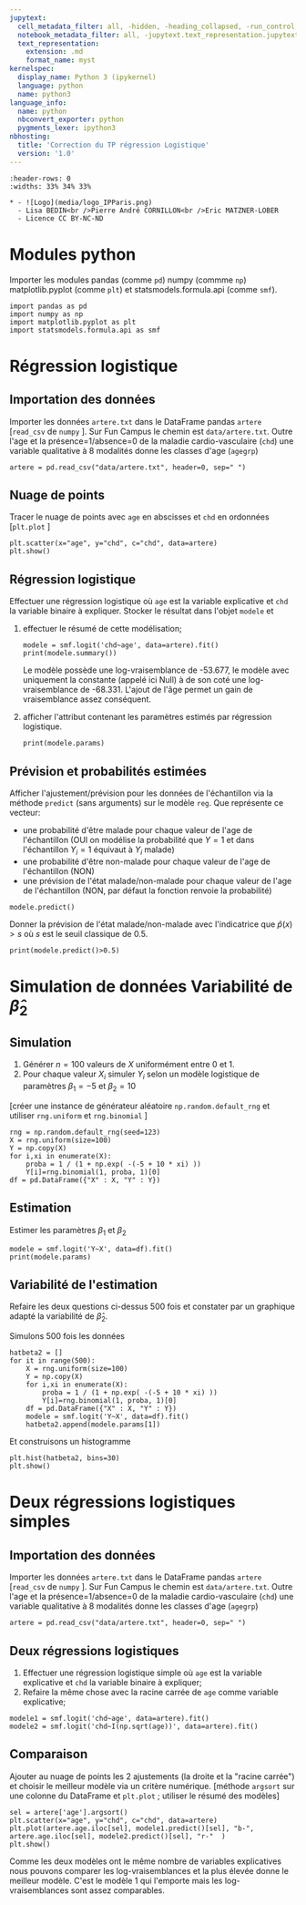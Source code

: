 ```yaml
---
jupytext:
  cell_metadata_filter: all, -hidden, -heading_collapsed, -run_control, -trusted
  notebook_metadata_filter: all, -jupytext.text_representation.jupytext_version, -jupytext.text_representation.format_version, -language_info.version, -language_info.codemirror_mode.version, -language_info.codemirror_mode, -language_info.file_extension, -language_info.mimetype, -toc
  text_representation:
    extension: .md
    format_name: myst
kernelspec:
  display_name: Python 3 (ipykernel)
  language: python
  name: python3
language_info:
  name: python
  nbconvert_exporter: python
  pygments_lexer: ipython3
nbhosting:
  title: 'Correction du TP régression Logistique'
  version: '1.0'
---
```


```{list-table} 
:header-rows: 0
:widths: 33% 34% 33%

* - ![Logo](media/logo_IPParis.png)
  - Lisa BEDIN<br />Pierre André CORNILLON<br />Eric MATZNER-LOBER
  - Licence CC BY-NC-ND
```

# Modules python

Importer les modules pandas (comme `pd`) numpy (commme `np`) matplotlib.pyplot (comme `plt`) et statsmodels.formula.api (comme `smf`).

```{code-cell} python
import pandas as pd
import numpy as np
import matplotlib.pyplot as plt
import statsmodels.formula.api as smf
```


# Régression logistique


## Importation des données

Importer les données `artere.txt` dans le DataFrame pandas `artere` \[`read_csv` de `numpy` \]. Sur Fun Campus le chemin est `data/artere.txt`. Outre l'age et la présence=1/absence=0 de la maladie cardio-vasculaire (`chd`) une variable qualitative à 8 modalités donne les classes d'age (`agegrp`)

```{code-cell} python
artere = pd.read_csv("data/artere.txt", header=0, sep=" ")
```


## Nuage de points

Tracer le nuage de points avec `age` en abscisses et `chd` en ordonnées \[`plt.plot` \]

```{code-cell} python
plt.scatter(x="age", y="chd", c="chd", data=artere)
plt.show()
```


## Régression logistique

Effectuer une régression logistique où `age` est la variable explicative et `chd` la variable binaire à expliquer. Stocker le résultat dans l'objet `modele` et

1.  effectuer le résumé de cette modélisation;
    
    ```{code-cell} python
    modele = smf.logit('chd~age', data=artere).fit()
    print(modele.summary())
    ```
    
    Le modèle possède une log-vraisemblance de -53.677, le modèle avec uniquement la constante (appelé ici Null) à de son coté une log-vraisemblance de -68.331. L'ajout de l'âge permet un gain de vraisemblance assez conséquent.
2.  afficher l'attribut contenant les paramètres estimés par régression logistique.
    
    ```{code-cell} python
    print(modele.params)
    ```


## Prévision et probabilités estimées

Afficher l'ajustement/prévision pour les données de l'échantillon via la méthode `predict` (sans arguments) sur le modèle `reg`. Que représente ce vecteur:

-   une probabilité d'être malade pour chaque valeur de l'age de l'échantillon (OUI on modélise la probabilité que $Y=1$ et dans l'échantillon $Y_i=1$ équivaut à $Y_i$ malade)
-   une probabilité d'être non-malade pour chaque valeur de l'age de l'échantillon (NON)
-   une prévision de l'état malade/non-malade pour chaque valeur de l'age de l'échantillon (NON, par défaut la fonction renvoie la probabilité)

```{code-cell} python
modele.predict()
```

Donner la prévision de l'état malade/non-malade avec l'indicatrice que $\hat p(x)>s$ où $s$ est le seuil classique de 0.5.

```{code-cell} python
print(modele.predict()>0.5)
```


# Simulation de données  Variabilité de $\hat \beta_2$


## Simulation

1.  Générer $n=100$ valeurs de $X$ uniformément entre 0 et 1.
2.  Pour chaque valeur $X_i$ simuler $Y_i$ selon un modèle logistique de paramètres $\beta_1=-5$ et $\beta_2=10$

\[créer une instance de générateur aléatoire `np.random.default_rng` et utiliser `rng.uniform` et `rng.binomial` \]

```{code-cell} python
rng = np.random.default_rng(seed=123)
X = rng.uniform(size=100)
Y = np.copy(X)
for i,xi in enumerate(X):
    proba = 1 / (1 + np.exp( -(-5 + 10 * xi) ))
    Y[i]=rng.binomial(1, proba, 1)[0]
df = pd.DataFrame({"X" : X, "Y" : Y})
```


## Estimation

Estimer les paramètres $\beta_1$ et $\beta_2$

```{code-cell} python
modele = smf.logit('Y~X', data=df).fit()
print(modele.params)
```


## Variabilité de l'estimation

Refaire les deux questions ci-dessus 500 fois et constater par un graphique adapté la variabilité de $\hat \beta_2$.

Simulons 500 fois les données

```{code-cell} python
hatbeta2 = []
for it in range(500):
    X = rng.uniform(size=100)
    Y = np.copy(X)
    for i,xi in enumerate(X):
        proba = 1 / (1 + np.exp( -(-5 + 10 * xi) ))
        Y[i]=rng.binomial(1, proba, 1)[0]
    df = pd.DataFrame({"X" : X, "Y" : Y})
    modele = smf.logit('Y~X', data=df).fit()
    hatbeta2.append(modele.params[1])
```

Et construisons un histogramme

```{code-cell} python
plt.hist(hatbeta2, bins=30)
plt.show()
```


# Deux régressions logistiques simples


## Importation des données

Importer les données `artere.txt` dans le DataFrame pandas `artere` \[`read_csv` de `numpy` \]. Sur Fun Campus le chemin est `data/artere.txt`. Outre l'age et la présence=1/absence=0 de la maladie cardio-vasculaire (`chd`) une variable qualitative à 8 modalités donne les classes d'age (`agegrp`)

```{code-cell} python
artere = pd.read_csv("data/artere.txt", header=0, sep=" ")
```


## Deux régressions logistiques

1.  Effectuer une régression logistique simple où `age` est la variable explicative et `chd` la variable binaire à expliquer;
2.  Refaire la même chose avec la racine carrée de `age` comme variable explicative;

```{code-cell} python
modele1 = smf.logit('chd~age', data=artere).fit()
modele2 = smf.logit('chd~I(np.sqrt(age))', data=artere).fit()
```


## Comparaison

Ajouter au nuage de points les 2 ajustements (la droite et la "racine carrée") et choisir le meilleur modèle via un critère numérique. \[méthode `argsort` sur une colonne du DataFrame et `plt.plot` ; utiliser le résumé des modèles\]

```{code-cell} python
sel = artere['age'].argsort()
plt.scatter(x="age", y="chd", c="chd", data=artere)
plt.plot(artere.age.iloc[sel], modele1.predict()[sel], "b-", artere.age.iloc[sel], modele2.predict()[sel], "r-"  )
plt.show()
```

Comme les deux modèles ont le même nombre de variables explicatives nous pouvons comparer les log-vraisemblances et la plus élevée donne le meilleur modèle. C'est le modèle 1 qui l'emporte mais les log-vraisemblances sont assez comparables.